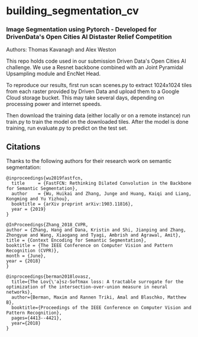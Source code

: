 # building_segmentation_cv
### Image Segmentation using Pytorch - Developed for DrivenData's Open Cities AI Distaster Relief Competition
Authors: Thomas Kavanagh and Alex Weston

This repo holds code used in our submission Driven Data's Open Cities AI challenge. We use a Resnet backbone combined with an Joint Pyramidal Upsampling module and EncNet Head. 

To reproduce our results, first run scan scenes.py to extract 1024x1024 tiles from each raster provided by Driven Data and upload them to a Google Cloud storage bucket. This may take several days, depending on processing power and internet speeds. 

Then download the training data (either locally or on a remote instance) run train.py to train the model on the downloaded tiles. After the model is done training, run evaluate.py to predict on the test set. 

## Citations

Thanks to the following authors for their research work on semantic segmentation:
```
@inproceedings{wu2019fastfcn,
  title     = {FastFCN: Rethinking Dilated Convolution in the Backbone for Semantic Segmentation},
  author    = {Wu, Huikai and Zhang, Junge and Huang, Kaiqi and Liang, Kongming and Yu Yizhou},
  booktitle = {arXiv preprint arXiv:1903.11816},
  year = {2019}
}
```
```
@InProceedings{Zhang_2018_CVPR,
author = {Zhang, Hang and Dana, Kristin and Shi, Jianping and Zhang, Zhongyue and Wang, Xiaogang and Tyagi, Ambrish and Agrawal, Amit},
title = {Context Encoding for Semantic Segmentation},
booktitle = {The IEEE Conference on Computer Vision and Pattern Recognition (CVPR)},
month = {June},
year = {2018}
}
```
```
@inproceedings{berman2018lovasz,
  title={The Lov{\'a}sz-Softmax loss: A tractable surrogate for the optimization of the intersection-over-union measure in neural networks},
  author={Berman, Maxim and Rannen Triki, Amal and Blaschko, Matthew B},
  booktitle={Proceedings of the IEEE Conference on Computer Vision and Pattern Recognition},
  pages={4413--4421},
  year={2018}
}
```
